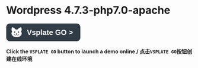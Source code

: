 # Wordpress 4.7.3-php7.0-apache

<a href="https://www.vsplate.com/?docker-compose=https://github.com/vsplate/dcenvs/wordpress/4.7.3-php7.0-apache"><img alt="VSPLATE GO" src="https://raw.githubusercontent.com/vsplate/images/master/vsgo_btn.png" width="200px"></a>

**Click the `VSPLATE GO` button to launch a demo online / 点击`VSPLATE GO`按钮创建在线环境**